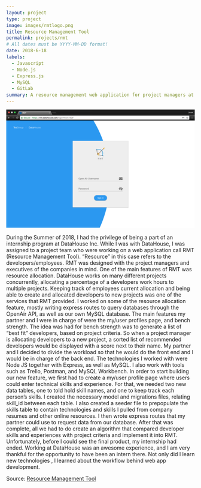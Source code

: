 ```yaml
---
layout: project
type: project
image: images/rmtlogo.png
title: Resource Management Tool
permalink: projects/rmt
# All dates must be YYYY-MM-DD format!
date: 2018-6-18
labels:
  - Javascript
  - Node.js
  - Express.js
  - MySQL
  - GitLab
summary: A resource management web application for project managers at DataHouse Inc.
---
```


<img class="ui medium right floated rounded image" src="../images/rmthome.png">

During the Summer of 2018, I had the privilege of being a part of an internship program at DataHouse Inc. While I was with DataHouse, I was assigned to a project team who were working on a web application call RMT (Resource Management Tool). “Resource” in this case refers to the developers/employees. RMT was designed with the project managers and executives of the companies in mind. One of the main features of RMT was resource allocation. DataHouse works on many different projects concurrently, allocating a percentage of a developers work hours to multiple projects. Keeping track of employees current allocation and being able to create and allocated developers to new projects was one of the services that RMT provided. I worked on some of the resource allocation feature, mostly writing express routes to query databases through the OpenAir API, as well as our own MySQL database. 
The main features my partner and I were in charge of were the my/user profiles page, and bench strength. The idea was had for bench strength was to generate a list of “best fit” developers, based on project criteria. So when a project manager is allocating developers to a new project, a sorted list of recommended developers would be displayed with a score next to their name. My partner and I decided to divide the workload so that he would do the front end and I would be in charge of the back end. The technologies I worked with were Node JS together with Express, as well as MySQL. I also work with tools such as Trello, Postman, and MySQL Workbench. 
In order to start building our new feature, we first had to create a my/user profile page where users could enter technical skills and experience. For that, we needed two new data tables, one to told hold skill names, and one to keep track each person’s skills. I created the necessary model and migrations files, relating skill_id between each table. I also created a seeder file to prepopulate the skills table to contain technologies and skills I pulled from company resumes and other online resources. I then wrote express routes that my partner could use to request data from our database. After that was complete, all we had to do create an algorithm that compared developer skills and experiences with project criteria and implement it into RMT. 
Unfortunately, before I could see the final product, my internship had ended. Working at DataHouse was an awesome experience, and I am very thankful for the opportunity to have been an intern there. Not only did I learn new technologies , I learned about the workflow behind web app development.
 
Source: <a href="https://rmt.datahouse.com">Resource Management Tool</a>
